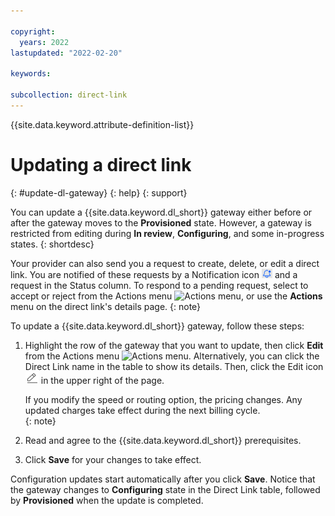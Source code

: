 ```yaml
---

copyright:
  years: 2022
lastupdated: "2022-02-20"

keywords:  

subcollection: direct-link
---
```


{{site.data.keyword.attribute-definition-list}}

# Updating a direct link
{: #update-dl-gateway}
{: help}
{: support}

You can update a {{site.data.keyword.dl_short}} gateway either before or after the gateway moves to the **Provisioned** state. However, a gateway is restricted from editing during **In review**, **Configuring**, and some in-progress states.
{: shortdesc}

Your provider can also send you a request to create, delete, or edit a direct link. You are notified of these requests by a Notification icon ![Notification icon](/images/bell.png) and a request in the Status column. To respond to a pending request, select to accept or reject from the Actions menu ![Actions menu](/images/overflow.png), or use the **Actions** menu on the direct link's details page.
{: note}

To update a {{site.data.keyword.dl_short}} gateway, follow these steps:

1. Highlight the row of the gateway that you want to update, then click **Edit** from the Actions menu ![Actions menu](/images/overflow.png). Alternatively, you can click the Direct Link name in the table to show its details. Then, click the Edit icon ![Edit icon](/images/edit.png) in the upper right of the page. 

   If you modify the speed or routing option, the pricing changes. Any updated charges take effect during the next billing cycle.  
   {: note}

1. Read and agree to the {{site.data.keyword.dl_short}} prerequisites.
1. Click **Save** for your changes to take effect.

Configuration updates start automatically after you click **Save**. Notice that the gateway changes to **Configuring** state in the Direct Link table, followed by **Provisioned** when the update is completed.
